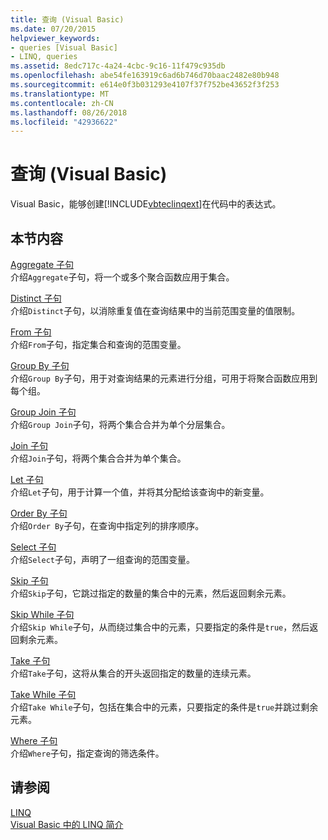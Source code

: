 ```yaml
---
title: 查询 (Visual Basic)
ms.date: 07/20/2015
helpviewer_keywords:
- queries [Visual Basic]
- LINQ, queries
ms.assetid: 8edc717c-4a24-4cbc-9c16-11f479c935db
ms.openlocfilehash: abe54fe163919c6ad6b746d70baac2482e80b948
ms.sourcegitcommit: e614e0f3b031293e4107f37f752be43652f3f253
ms.translationtype: MT
ms.contentlocale: zh-CN
ms.lasthandoff: 08/26/2018
ms.locfileid: "42936622"
---
```

# <a name="queries-visual-basic"></a>查询 (Visual Basic)
Visual Basic，能够创建[!INCLUDE[vbteclinqext](~/includes/vbteclinqext-md.md)]在代码中的表达式。  
  
## <a name="in-this-section"></a>本节内容  
 [Aggregate 子句](../../../visual-basic/language-reference/queries/aggregate-clause.md)  
 介绍`Aggregate`子句，将一个或多个聚合函数应用于集合。  
  
 [Distinct 子句](../../../visual-basic/language-reference/queries/distinct-clause.md)  
 介绍`Distinct`子句，以消除重复值在查询结果中的当前范围变量的值限制。  
  
 [From 子句](../../../visual-basic/language-reference/queries/from-clause.md)  
 介绍`From`子句，指定集合和查询的范围变量。  
  
 [Group By 子句](../../../visual-basic/language-reference/queries/group-by-clause.md)  
 介绍`Group By`子句，用于对查询结果的元素进行分组，可用于将聚合函数应用到每个组。  
  
 [Group Join 子句](../../../visual-basic/language-reference/queries/group-join-clause.md)  
 介绍`Group Join`子句，将两个集合合并为单个分层集合。  
  
 [Join 子句](../../../visual-basic/language-reference/queries/join-clause.md)  
 介绍`Join`子句，将两个集合合并为单个集合。  
  
 [Let 子句](../../../visual-basic/language-reference/queries/let-clause.md)  
 介绍`Let`子句，用于计算一个值，并将其分配给该查询中的新变量。  
  
 [Order By 子句](../../../visual-basic/language-reference/queries/order-by-clause.md)  
 介绍`Order By`子句，在查询中指定列的排序顺序。  
  
 [Select 子句](../../../visual-basic/language-reference/queries/select-clause.md)  
 介绍`Select`子句，声明了一组查询的范围变量。  
  
 [Skip 子句](../../../visual-basic/language-reference/queries/skip-clause.md)  
 介绍`Skip`子句，它跳过指定的数量的集合中的元素，然后返回剩余元素。  
  
 [Skip While 子句](../../../visual-basic/language-reference/queries/skip-while-clause.md)  
 介绍`Skip While`子句，从而绕过集合中的元素，只要指定的条件是`true`，然后返回剩余元素。  
  
 [Take 子句](../../../visual-basic/language-reference/queries/take-clause.md)  
 介绍`Take`子句，这将从集合的开头返回指定的数量的连续元素。  
  
 [Take While 子句](../../../visual-basic/language-reference/queries/take-while-clause.md)  
 介绍`Take While`子句，包括在集合中的元素，只要指定的条件是`true`并跳过剩余元素。  
  
 [Where 子句](../../../visual-basic/language-reference/queries/where-clause.md)  
 介绍`Where`子句，指定查询的筛选条件。  
  
## <a name="see-also"></a>请参阅  
 [LINQ](../../../visual-basic/programming-guide/language-features/linq/index.md)  
 [Visual Basic 中的 LINQ 简介](../../../visual-basic/programming-guide/language-features/linq/introduction-to-linq.md)
